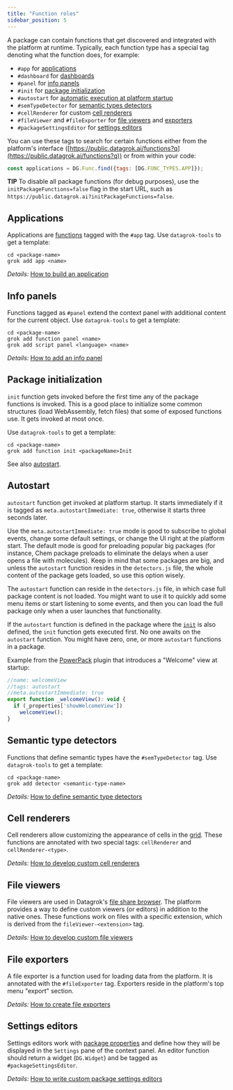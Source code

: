 ```yaml
---
title: "Function roles"
sidebar_position: 5
---
```


A package can contain functions that get discovered and integrated with the platform at runtime.
Typically, each function type has a special tag denoting what the function does, for example:

* `#app` for [applications](#applications)
* `#dashboard` for [dashboards](../datagrok/concepts/project/dashboard.md)
* `#panel` for [info panels](#info-panels)
* `#init` for [package initialization](#package-initialization)
* `#autostart` for [automatic execution at platform startup](#autostart)
* `#semTypeDetector` for [semantic types detectors](#semantic-type-detectors)
* `#cellRenderer` for custom [cell renderers](#cell-renderers)
* `#fileViewer` and `#fileExporter` for [file viewers](#file-viewers)
  and [exporters](#file-exporters)
* `#packageSettingsEditor` for [settings editors](#settings-editors)

You can use these tags to search for certain functions either from the platform's interface
([https://public.datagrok.ai/functions?q](https://public.datagrok.ai/functions?q)) or from within your code:

```js
const applications = DG.Func.find({tags: [DG.FUNC_TYPES.APP]});
```

**TIP** To disable all package functions (for debug purposes), use the
`initPackageFunctions=false` flag in the start URL, such as
`https://public.datagrok.ai?initPackageFunctions=false`.

## Applications

Applications are [functions](../datagrok/concepts/functions/functions.md) tagged with the `#app` tag. Use `datagrok-tools` to get
a template:

```shell
cd <package-name>
grok add app <name>
```

*Details:* [How to build an application](how-to/build-an-app.md)

## Info panels

Functions tagged as `#panel` extend the context panel with additional content for the current object.
Use `datagrok-tools` to get a template:

```shell
cd <package-name>
grok add function panel <name>
grok add script panel <language> <name>
```

*Details:* [How to add an info panel](how-to/add-info-panel.md)

## Package initialization

`init` function gets invoked before the first time any of the package functions is invoked. This is a good place to
initialize some common structures
(load WebAssembly, fetch files) that some of exposed functions use. It gets invoked at most once.

Use `datagrok-tools` to get a template:

```shell
cd <package-name>
grok add function init <packageName>Init
```

See also [autostart](#autostart).

## Autostart

`autostart` function get invoked at platform startup. It starts immediately if it is tagged
as `meta.autostartImmediate: true`, otherwise it starts three seconds later.

Use the `meta.autostartImmediate: true` mode is good to subscribe to global events, change some default settings, or
change the UI right at the platform start. The default mode is good for preloading popular big packages (for instance,
Chem package preloads to eliminate the delays when a user opens a file with molecules). Keep in mind that some packages
are big, and unless the `autostart` function resides in the `detectors.js` file, the whole content of the package gets
loaded, so use this option wisely.

The `autostart` function can reside in the `detectors.js` file, in which case full package content is not loaded. You
might want to use it to quickly add some menu items or start listening to some events, and then you can load the full
package only when a user launches that functionality.

If the `autostart` function is defined in the package where the [`init`](#package-initialization)
is also defined, the `init` function gets executed first. No one awaits on the `autostart` function. You might have
zero, one, or more `autostart` functions in a package.

Example from the [PowerPack](https://github.com/datagrok-ai/public/tree/master/packages/PowerPack)
plugin that introduces a "Welcome" view at startup:

```js
//name: welcomeView
//tags: autostart
//meta.autostartImmediate: true
export function _welcomeView(): void {
  if (_properties['showWelcomeView'])
    welcomeView();
}
```

## Semantic type detectors

Functions that define semantic types have the `#semTypeDetector` tag. Use `datagrok-tools` to get a template:

```shell
cd <package-name>
grok add detector <semantic-type-name>
```

*Details:* [How to define semantic type detectors](how-to/define-semantic-type-detectors.md)

## Cell renderers

Cell renderers allow customizing the appearance of cells in the [grid](../visualize/viewers/grid.md). These functions
are annotated with two special tags: `cellRenderer` and `cellRenderer-<type>`.

*Details:* [How to develop custom cell renderers](how-to/custom-cell-renderers.md)

## File viewers

File viewers are used in Datagrok's [file share browser](../access/files/files.md). The platform provides a way
to define custom viewers (or editors) in addition to the native ones. These functions work on files with a specific
extension, which is derived from the `fileViewer-<extension>` tag.

*Details:* [How to develop custom file viewers](how-to/create-custom-file-viewers.md)

## File exporters

A file exporter is a function used for loading data from the platform. It is annotated with the `#fileExporter` tag.
Exporters reside in the platform's top menu "export" section.

*Details:* [How to create file exporters](how-to/file-exporters.md)

## Settings editors

Settings editors work with [package properties](develop.md#package-settings) and define how they will be displayed in
the `Settings` pane of the context panel. An editor function should return a widget (`DG.Widget`) and be tagged as
`#packageSettingsEditor`.

*Details:* [How to write custom package settings editors](how-to/custom-package-settings-editors.md)
